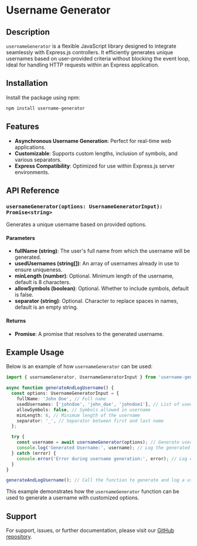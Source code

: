 
# Username Generator

## Description

`usernameGenerator` is a flexible JavaScript library designed to integrate seamlessly with Express.js controllers. It efficiently generates unique usernames based on user-provided criteria without blocking the event loop, ideal for handling HTTP requests within an Express application.

## Installation

Install the package using npm:

```bash
npm install username-generator
```

## Features

- **Asynchronous Username Generation**: Perfect for real-time web applications.
- **Customizable**: Supports custom lengths, inclusion of symbols, and various separators.
- **Express Compatibility**: Optimized for use within Express.js server environments.

## API Reference

### `usernameGenerator(options: UsernameGeneratorInput): Promise<string>`

Generates a unique username based on provided options.

#### Parameters

- **fullName (string)**: The user's full name from which the username will be generated.
- **usedUsernames (string[])**: An array of usernames already in use to ensure uniqueness.
- **minLength (number)**: Optional. Minimum length of the username, default is 8 characters.
- **allowSymbols (boolean)**: Optional. Whether to include symbols, default is false.
- **separator (string)**: Optional. Character to replace spaces in names, default is an empty string.

#### Returns

- **Promise<string>**: A promise that resolves to the generated username.

## Example Usage

Below is an example of how `usernameGenerator` can be used:

```typescript
import { usernameGenerator, UsernameGeneratorInput } from 'username-generator';

async function generateAndLogUsername() {
  const options: UsernameGeneratorInput = {
    fullName: 'John Doe', // Full name
    usedUsernames: ['johndoe', 'john_doe', 'johndoe1'], // List of used usernames
    allowSymbols: false, // Symbols allowed in username
    minLength: 6, // Minimum length of the username
    separator: '_', // Separator between first and last name
  };

  try {
    const username = await usernameGenerator(options); // Generate username
    console.log('Generated Username:', username); // Log the generated username
  } catch (error) {
    console.error('Error during username generation:', error); // Log error if username generation fails
  }
}

generateAndLogUsername(); // Call the function to generate and log a username
```

This example demonstrates how the `usernameGenerator` function can be used to generate a username with customized options.

## Support

For support, issues, or further documentation, please visit our [GitHub repository](https://github.com/liu-purnomo/username-generator).